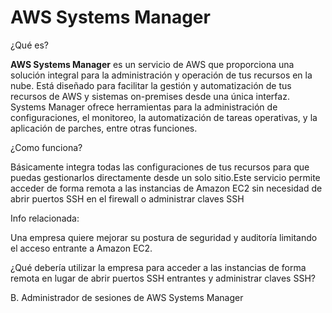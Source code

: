 # AWS Systems Manager

¿Qué es?

**AWS Systems Manager** es un servicio de AWS que proporciona una solución integral para la administración y operación de tus recursos en la nube. Está diseñado para facilitar la gestión y automatización de tus recursos de AWS y sistemas on-premises desde una única interfaz. Systems Manager ofrece herramientas para la administración de configuraciones, el monitoreo, la automatización de tareas operativas, y la aplicación de parches, entre otras funciones.

¿Como funciona?

Básicamente integra todas las configuraciones de tus recursos para que puedas gestionarlos directamente desde un solo sitio.Este servicio permite acceder de forma remota a las instancias de Amazon EC2 sin necesidad de abrir puertos SSH en el firewall o administrar claves SSH

Info relacionada:

Una empresa quiere mejorar su postura de seguridad y auditoría limitando el acceso entrante a Amazon EC2.

¿Qué debería utilizar la empresa para acceder a las instancias de forma remota en lugar de abrir puertos SSH entrantes y administrar claves SSH?

B. Administrador de sesiones de AWS Systems Manager